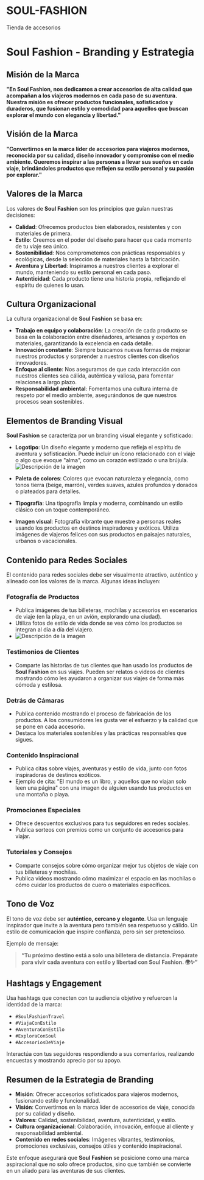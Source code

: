 # SOUL-FASHION
Tienda  de accesorios
# Soul Fashion - Branding y Estrategia

## Misión de la Marca

**"En Soul Fashion, nos dedicamos a crear accesorios de alta calidad que acompañan a los viajeros modernos en cada paso de su aventura. Nuestra misión es ofrecer productos funcionales, sofisticados y duraderos, que fusionan estilo y comodidad para aquellos que buscan explorar el mundo con elegancia y libertad."**

## Visión de la Marca

**"Convertirnos en la marca líder de accesorios para viajeros modernos, reconocida por su calidad, diseño innovador y compromiso con el medio ambiente. Queremos inspirar a las personas a llevar sus sueños en cada viaje, brindándoles productos que reflejen su estilo personal y su pasión por explorar."**

## Valores de la Marca

Los valores de **Soul Fashion** son los principios que guían nuestras decisiones:

- **Calidad**: Ofrecemos productos bien elaborados, resistentes y con materiales de primera.
- **Estilo**: Creemos en el poder del diseño para hacer que cada momento de tu viaje sea único.
- **Sostenibilidad**: Nos comprometemos con prácticas responsables y ecológicas, desde la selección de materiales hasta la fabricación.
- **Aventura y Libertad**: Inspiramos a nuestros clientes a explorar el mundo, manteniendo su estilo personal en cada paso.
- **Autenticidad**: Cada producto tiene una historia propia, reflejando el espíritu de quienes lo usan.

## Cultura Organizacional

La cultura organizacional de **Soul Fashion** se basa en:

- **Trabajo en equipo y colaboración**: La creación de cada producto se basa en la colaboración entre diseñadores, artesanos y expertos en materiales, garantizando la excelencia en cada detalle.
- **Innovación constante**: Siempre buscamos nuevas formas de mejorar nuestros productos y sorprender a nuestros clientes con diseños innovadores.
- **Enfoque al cliente**: Nos aseguramos de que cada interacción con nuestros clientes sea cálida, auténtica y valiosa, para fomentar relaciones a largo plazo.
- **Responsabilidad ambiental**: Fomentamos una cultura interna de respeto por el medio ambiente, asegurándonos de que nuestros procesos sean sostenibles.

## Elementos de Branding Visual

**Soul Fashion** se caracteriza por un branding visual elegante y sofisticado:

- **Logotipo**: Un diseño elegante y moderno que refleja el espíritu de aventura y sofisticación. Puede incluir un ícono relacionado con el viaje o algo que evoque "alma", como un corazón estilizado o una brújula.
  ![Descripción de la imagen](https://raw.githubusercontent.com/Edward7805/SOUL-FASHION/refs/heads/main/LOGO%20SOUL%20FASHION.jpg)

- **Paleta de colores**: Colores que evocan naturaleza y elegancia, como tonos tierra (beige, marrón), verdes suaves, azules profundos y dorados o plateados para detalles.
- **Tipografía**: Una tipografía limpia y moderna, combinando un estilo clásico con un toque contemporáneo.
- **Imagen visual**: Fotografía vibrante que muestre a personas reales usando los productos en destinos inspiradores y exóticos. Utiliza imágenes de viajeros felices con sus productos en paisajes naturales, urbanos o vacacionales.

## Contenido para Redes Sociales

El contenido para redes sociales debe ser visualmente atractivo, auténtico y alineado con los valores de la marca. Algunas ideas incluyen:

### Fotografía de Productos

- Publica imágenes de tus billeteras, mochilas y accesorios en escenarios de viaje (en la playa, en un avión, explorando una ciudad).
- Utiliza fotos de estilo de vida donde se vea cómo los productos se integran al día a día del viajero.
- ![Descripción de la imagen](https://raw.githubusercontent.com/Edward7805/SOUL-FASHION/refs/heads/main/CATALOGO%20SOUL%20FASHION.jpg)

### Testimonios de Clientes

- Comparte las historias de tus clientes que han usado los productos de **Soul Fashion** en sus viajes. Pueden ser relatos o videos de clientes mostrando cómo les ayudaron a organizar sus viajes de forma más cómoda y estilosa.

### Detrás de Cámaras

- Publica contenido mostrando el proceso de fabricación de los productos. A los consumidores les gusta ver el esfuerzo y la calidad que se pone en cada accesorio.
- Destaca los materiales sostenibles y las prácticas responsables que sigues.

### Contenido Inspiracional

- Publica citas sobre viajes, aventuras y estilo de vida, junto con fotos inspiradoras de destinos exóticos.
- Ejemplo de cita: "El mundo es un libro, y aquellos que no viajan solo leen una página" con una imagen de alguien usando tus productos en una montaña o playa.

### Promociones Especiales

- Ofrece descuentos exclusivos para tus seguidores en redes sociales.
- Publica sorteos con premios como un conjunto de accesorios para viajar.

### Tutoriales y Consejos

- Comparte consejos sobre cómo organizar mejor tus objetos de viaje con tus billeteras y mochilas.
- Publica videos mostrando cómo maximizar el espacio en las mochilas o cómo cuidar los productos de cuero o materiales específicos.

## Tono de Voz

El tono de voz debe ser **auténtico, cercano y elegante**. Usa un lenguaje inspirador que invite a la aventura pero también sea respetuoso y cálido. Un estilo de comunicación que inspire confianza, pero sin ser pretencioso.

Ejemplo de mensaje:

> **“Tu próximo destino está a solo una billetera de distancia. Prepárate para vivir cada aventura con estilo y libertad con Soul Fashion. 🌍✨”**

## Hashtags y Engagement

Usa hashtags que conecten con tu audiencia objetivo y refuercen la identidad de la marca:

- `#SoulFashionTravel`
- `#ViajaConEstilo`
- `#AventuraConEstilo`
- `#ExploraConSoul`
- `#AccesoriosDeViaje`

Interactúa con tus seguidores respondiendo a sus comentarios, realizando encuestas y mostrando aprecio por su apoyo.

## Resumen de la Estrategia de Branding

- **Misión**: Ofrecer accesorios sofisticados para viajeros modernos, fusionando estilo y funcionalidad.
- **Visión**: Convertirnos en la marca líder de accesorios de viaje, conocida por su calidad y diseño.
- **Valores**: Calidad, sostenibilidad, aventura, autenticidad, y estilo.
- **Cultura organizacional**: Colaboración, innovación, enfoque al cliente y responsabilidad ambiental.
- **Contenido en redes sociales**: Imágenes vibrantes, testimonios, promociones exclusivas, consejos útiles y contenido inspiracional.

Este enfoque asegurará que **Soul Fashion** se posicione como una marca aspiracional que no solo ofrece productos, sino que también se convierte en un aliado para las aventuras de sus clientes.
